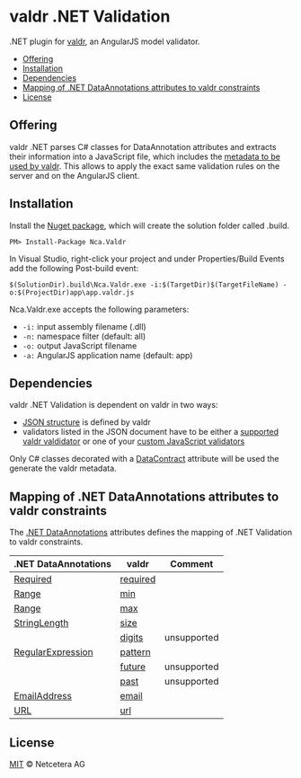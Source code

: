 # valdr .NET Validation

.NET plugin for [valdr](https://github.com/netceteragroup/valdr),
an AngularJS model validator.

  - [Offering](#offering)
  - [Installation](#installation)
  - [Dependencies](#dependencies)
  - [Mapping of .NET DataAnnotations attributes to valdr constraints](#mapping-of-net-dataannotations-attributes-to-valdr-constraints)
  - [License](#license)

## Offering

valdr .NET parses C# classes for DataAnnotation attributes and extracts their information into a JavaScript file, which includes the [metadata to be used by valdr](https://github.com/netceteragroup/valdr#constraints-json). This allows to apply the exact same
validation rules on the server and on the AngularJS client.

## Installation

Install the [Nuget package](https://www.nuget.org/packages/Nca.Valdr), which will create the solution folder called .build.
```
PM> Install-Package Nca.Valdr
```

In Visual Studio, right-click your project and under Properties/Build Events add the following Post-build event:
```Batchfile
$(SolutionDir).build\Nca.Valdr.exe -i:$(TargetDir)$(TargetFileName) -o:$(ProjectDir)app\app.valdr.js
```

Nca.Valdr.exe accepts the following parameters:
- ```-i:``` input assembly filename (.dll)
- ```-n:``` namespace filter (default: all)
- ```-o:``` output JavaScript filename
- ```-a:``` AngularJS application name (default: app)

## Dependencies

valdr .NET Validation is dependent on valdr in two ways:

* [JSON structure](https://github.com/netceteragroup/valdr#constraints-json) is defined by valdr
* validators listed in the JSON document have to be either a [supported valdr valdidator](https://github.com/netceteragroup/valdr#built-in-validators) or one of your [custom JavaScript validators](https://github.com/netceteragroup/valdr#adding-custom-validators)

Only C# classes decorated with a [DataContract](https://msdn.microsoft.com/de-de/library/system.runtime.serialization.datacontractattribute(v=vs.110).aspx) attribute will be used the generate the valdr metadata.

## Mapping of .NET DataAnnotations attributes to valdr constraints

The [.NET DataAnnotations](https://msdn.microsoft.com/en-us/library/system.componentmodel.dataannotations%28v=vs.110%29.aspx) attributes defines the mapping of .NET Validation to valdr constraints.

| .NET DataAnnotations | valdr | Comment |
|-----------------|-------|---------|
| [Required](https://msdn.microsoft.com/en-us/library/system.componentmodel.dataannotations.requiredattribute%28v=vs.110%29.aspx) | [required](https://github.com/netceteragroup/valdr#required) |  |
| [Range](https://msdn.microsoft.com/en-us/library/system.componentmodel.dataannotations.rangeattribute%28v=vs.110%29.aspx) | [min](https://github.com/netceteragroup/valdr#min--max) |  |
| [Range](https://msdn.microsoft.com/en-us/library/system.componentmodel.dataannotations.rangeattribute%28v=vs.110%29.aspx) | [max](https://github.com/netceteragroup/valdr#min--max) |  |
| [StringLength](https://msdn.microsoft.com/en-us/library/system.componentmodel.dataannotations.stringlengthattribute%28v=vs.110%29.aspx) | [size](https://github.com/netceteragroup/valdr#size) |  |
| | [digits](https://github.com/netceteragroup/valdr#digits) | unsupported |
| [RegularExpression](https://msdn.microsoft.com/en-us/library/system.componentmodel.dataannotations.regularexpressionattribute%28v=vs.110%29.aspx) | [pattern](https://github.com/netceteragroup/valdr#partern) |  |
| | [future](https://github.com/netceteragroup/valdr#future--past) | unsupported |
| | [past](https://github.com/netceteragroup/valdr#future--past) | unsupported |
| [EmailAddress](https://msdn.microsoft.com/en-us/library/system.componentmodel.dataannotations.emailaddressattribute%28v=vs.110%29.aspx) |[email](https://github.com/netceteragroup/valdr#email) |  |
| [URL](https://msdn.microsoft.com/en-us/library/system.componentmodel.dataannotations.urlattribute%28v=vs.110%29.aspx) |[url](https://github.com/netceteragroup/valdr#url) |  |

## License

[MIT](http://opensource.org/licenses/MIT) © Netcetera AG
